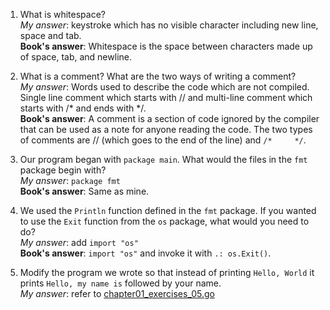 1. What is whitespace?  
*My answer*: keystroke which has no visible character including new line, space and tab.  
**Book's answer**: Whitespace is the space between characters made up of space, tab, and newline.  


2. What is a comment? What are the two ways of writing a comment?  
*My answer*: Words used to describe the code which are not compiled. Single line comment which starts with // and multi-line comment which starts with /* and ends with */.  
**Book's answer**: A comment is a section of code ignored by the compiler that can be used as a note for anyone reading the code. The two types of comments are // (which goes to the end of the line) and ``/*     */``. 


3. Our program began with `package main`. What would the files in the `fmt` package begin with?  
*My answer*: `package fmt`  
**Book's answer**:  Same as mine.

4. We used the `Println` function defined in the `fmt` package. If you wanted to use the `Exit` function from the `os` package, what would you need to do?  
*My answer*: add `import "os"`  
**Book's answer**: `import "os"` and invoke it with `.: os.Exit()`.  

5. Modify the program we wrote so that instead of printing `Hello, World` it prints `Hello, my name is` followed by your name.  
*My answer*: refer to [chapter01_exercises_05.go](chapter01_exercises_05.go)

